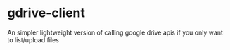 # gdrive-client

An simpler lightweight  version of calling google drive apis if you only want to list/upload files
